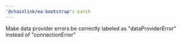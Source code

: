 ```yaml
---
'@chainlink/ea-bootstrap': patch
---
```


Make data provider errors be correctly labeled as "dataProviderError" instead of "connectionError"
